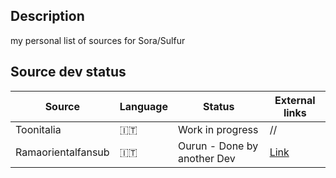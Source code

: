 ## Description
my personal list of sources for Sora/Sulfur

## Source dev status

| Source | Language | Status | External links |
|-----------|-----------|-----------|-----------|
| Toonitalia | 🇮🇹 | Work in progress  | //  |
| Ramaorientalfansub | 🇮🇹 | Ourun - Done by another Dev  | [Link](https://github.com/xibrox/sora-movie-module/tree/main/ramaorientalfansub)  |
